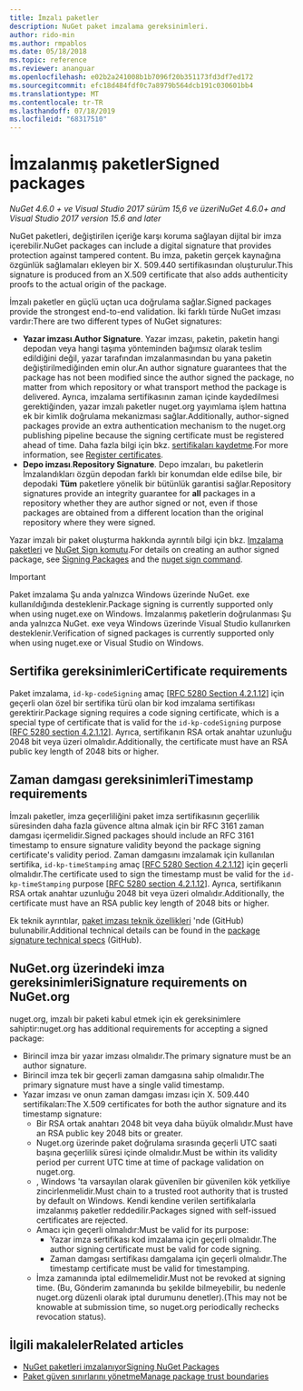 ```yaml
---
title: İmzalı paketler
description: NuGet paket imzalama gereksinimleri.
author: rido-min
ms.author: rmpablos
ms.date: 05/18/2018
ms.topic: reference
ms.reviewer: ananguar
ms.openlocfilehash: e02b2a241008b1b7096f20b351173fd3df7ed172
ms.sourcegitcommit: efc18d484fdf0c7a8979b564dcb191c030601bb4
ms.translationtype: MT
ms.contentlocale: tr-TR
ms.lasthandoff: 07/18/2019
ms.locfileid: "68317510"
---
```

# <a name="signed-packages"></a><span data-ttu-id="19deb-103">İmzalanmış paketler</span><span class="sxs-lookup"><span data-stu-id="19deb-103">Signed packages</span></span>

<span data-ttu-id="19deb-104">*NuGet 4.6.0 + ve Visual Studio 2017 sürüm 15,6 ve üzeri*</span><span class="sxs-lookup"><span data-stu-id="19deb-104">*NuGet 4.6.0+ and Visual Studio 2017 version 15.6 and later*</span></span>

<span data-ttu-id="19deb-105">NuGet paketleri, değiştirilen içeriğe karşı koruma sağlayan dijital bir imza içerebilir.</span><span class="sxs-lookup"><span data-stu-id="19deb-105">NuGet packages can include a digital signature that provides protection against tampered content.</span></span> <span data-ttu-id="19deb-106">Bu imza, paketin gerçek kaynağına özgünlük sağlamaları ekleyen bir X. 509.440 sertifikasından oluşturulur.</span><span class="sxs-lookup"><span data-stu-id="19deb-106">This signature is produced from an X.509 certificate that also adds authenticity proofs to the actual origin of the package.</span></span>

<span data-ttu-id="19deb-107">İmzalı paketler en güçlü uçtan uca doğrulama sağlar.</span><span class="sxs-lookup"><span data-stu-id="19deb-107">Signed packages provide the strongest end-to-end validation.</span></span> <span data-ttu-id="19deb-108">İki farklı türde NuGet imzası vardır:</span><span class="sxs-lookup"><span data-stu-id="19deb-108">There are two different types of NuGet signatures:</span></span>
- <span data-ttu-id="19deb-109">**Yazar imzası**.</span><span class="sxs-lookup"><span data-stu-id="19deb-109">**Author Signature**.</span></span> <span data-ttu-id="19deb-110">Yazar imzası, paketin, paketin hangi depodan veya hangi taşıma yönteminden bağımsız olarak teslim edildiğini değil, yazar tarafından imzalanmasından bu yana paketin değiştirilmediğinden emin olur.</span><span class="sxs-lookup"><span data-stu-id="19deb-110">An author signature guarantees that the package has not been modified since the author signed the package, no matter from which repository or what transport method the package is delivered.</span></span> <span data-ttu-id="19deb-111">Ayrıca, imzalama sertifikasının zaman içinde kaydedilmesi gerektiğinden, yazar imzalı paketler nuget.org yayımlama işlem hattına ek bir kimlik doğrulama mekanizması sağlar.</span><span class="sxs-lookup"><span data-stu-id="19deb-111">Additionally, author-signed packages provide an extra authentication mechanism to the nuget.org publishing pipeline because the signing certificate must be registered ahead of time.</span></span> <span data-ttu-id="19deb-112">Daha fazla bilgi için bkz. [sertifikaları kaydetme](#signature-requirements-on-nugetorg).</span><span class="sxs-lookup"><span data-stu-id="19deb-112">For more information, see [Register certificates](#signature-requirements-on-nugetorg).</span></span>
- <span data-ttu-id="19deb-113">**Depo imzası**.</span><span class="sxs-lookup"><span data-stu-id="19deb-113">**Repository Signature**.</span></span> <span data-ttu-id="19deb-114">Depo imzaları, bu paketlerin İmzalandıkları özgün depodan farklı bir konumdan elde edilse bile, bir depodaki **Tüm** paketlere yönelik bir bütünlük garantisi sağlar.</span><span class="sxs-lookup"><span data-stu-id="19deb-114">Repository signatures provide an integrity guarantee for **all** packages in a repository whether they are author signed or not, even if those packages are obtained from a different location than the original repository where they were signed.</span></span>   

<span data-ttu-id="19deb-115">Yazar imzalı bir paket oluşturma hakkında ayrıntılı bilgi için bkz. [Imzalama paketleri](../create-packages/Sign-a-package.md) ve [NuGet Sign komutu](../reference/cli-reference/cli-ref-sign.md).</span><span class="sxs-lookup"><span data-stu-id="19deb-115">For details on creating an author signed package, see [Signing Packages](../create-packages/Sign-a-package.md) and the [nuget sign command](../reference/cli-reference/cli-ref-sign.md).</span></span>

> [!Important]
> <span data-ttu-id="19deb-116">Paket imzalama Şu anda yalnızca Windows üzerinde NuGet. exe kullanıldığında desteklenir.</span><span class="sxs-lookup"><span data-stu-id="19deb-116">Package signing is currently supported only when using nuget.exe on Windows.</span></span> <span data-ttu-id="19deb-117">İmzalanmış paketlerin doğrulanması Şu anda yalnızca NuGet. exe veya Windows üzerinde Visual Studio kullanırken desteklenir.</span><span class="sxs-lookup"><span data-stu-id="19deb-117">Verification of signed packages is currently supported only when using nuget.exe or Visual Studio on Windows.</span></span>

## <a name="certificate-requirements"></a><span data-ttu-id="19deb-118">Sertifika gereksinimleri</span><span class="sxs-lookup"><span data-stu-id="19deb-118">Certificate requirements</span></span>

<span data-ttu-id="19deb-119">Paket imzalama, `id-kp-codeSigning` amaç [[RFC 5280 Section 4.2.1.12](https://tools.ietf.org/html/rfc5280#section-4.2.1.12)] için geçerli olan özel bir sertifika türü olan bir kod imzalama sertifikası gerektirir.</span><span class="sxs-lookup"><span data-stu-id="19deb-119">Package signing requires a code signing certificate, which is a special type of certificate that is valid for the `id-kp-codeSigning` purpose [[RFC 5280 section 4.2.1.12](https://tools.ietf.org/html/rfc5280#section-4.2.1.12)].</span></span> <span data-ttu-id="19deb-120">Ayrıca, sertifikanın RSA ortak anahtar uzunluğu 2048 bit veya üzeri olmalıdır.</span><span class="sxs-lookup"><span data-stu-id="19deb-120">Additionally, the certificate must have an RSA public key length of 2048 bits or higher.</span></span>

## <a name="timestamp-requirements"></a><span data-ttu-id="19deb-121">Zaman damgası gereksinimleri</span><span class="sxs-lookup"><span data-stu-id="19deb-121">Timestamp requirements</span></span>

<span data-ttu-id="19deb-122">İmzalı paketler, imza geçerliliğini paket imza sertifikasının geçerlilik süresinden daha fazla güvence altına almak için bir RFC 3161 zaman damgası içermelidir.</span><span class="sxs-lookup"><span data-stu-id="19deb-122">Signed packages should include an RFC 3161 timestamp to ensure signature validity beyond the package signing certificate's validity period.</span></span> <span data-ttu-id="19deb-123">Zaman damgasını imzalamak için kullanılan sertifika, `id-kp-timeStamping` amaç [[RFC 5280 Section 4.2.1.12](https://tools.ietf.org/html/rfc5280#section-4.2.1.12)] için geçerli olmalıdır.</span><span class="sxs-lookup"><span data-stu-id="19deb-123">The certificate used to sign the timestamp must be valid for the `id-kp-timeStamping` purpose [[RFC 5280 section 4.2.1.12](https://tools.ietf.org/html/rfc5280#section-4.2.1.12)].</span></span> <span data-ttu-id="19deb-124">Ayrıca, sertifikanın RSA ortak anahtar uzunluğu 2048 bit veya üzeri olmalıdır.</span><span class="sxs-lookup"><span data-stu-id="19deb-124">Additionally, the certificate must have an RSA public key length of 2048 bits or higher.</span></span>

<span data-ttu-id="19deb-125">Ek teknik ayrıntılar, [paket imzası teknik özellikleri](https://github.com/NuGet/Home/wiki/Package-Signatures-Technical-Details) 'nde (GitHub) bulunabilir.</span><span class="sxs-lookup"><span data-stu-id="19deb-125">Additional technical details can be found in the [package signature technical specs](https://github.com/NuGet/Home/wiki/Package-Signatures-Technical-Details) (GitHub).</span></span>

## <a name="signature-requirements-on-nugetorg"></a><span data-ttu-id="19deb-126">NuGet.org üzerindeki imza gereksinimleri</span><span class="sxs-lookup"><span data-stu-id="19deb-126">Signature requirements on NuGet.org</span></span>

<span data-ttu-id="19deb-127">nuget.org, imzalı bir paketi kabul etmek için ek gereksinimlere sahiptir:</span><span class="sxs-lookup"><span data-stu-id="19deb-127">nuget.org has additional requirements for accepting a signed package:</span></span>

- <span data-ttu-id="19deb-128">Birincil imza bir yazar imzası olmalıdır.</span><span class="sxs-lookup"><span data-stu-id="19deb-128">The primary signature must be an author signature.</span></span>
- <span data-ttu-id="19deb-129">Birincil imza tek bir geçerli zaman damgasına sahip olmalıdır.</span><span class="sxs-lookup"><span data-stu-id="19deb-129">The primary signature must have a single valid timestamp.</span></span>
- <span data-ttu-id="19deb-130">Yazar imzası ve onun zaman damgası imzası için X. 509.440 sertifikaları:</span><span class="sxs-lookup"><span data-stu-id="19deb-130">The X.509 certificates for both the author signature and its timestamp signature:</span></span>
  - <span data-ttu-id="19deb-131">Bir RSA ortak anahtarı 2048 bit veya daha büyük olmalıdır.</span><span class="sxs-lookup"><span data-stu-id="19deb-131">Must have an RSA public key 2048 bits or greater.</span></span>
  - <span data-ttu-id="19deb-132">Nuget.org üzerinde paket doğrulama sırasında geçerli UTC saati başına geçerlilik süresi içinde olmalıdır.</span><span class="sxs-lookup"><span data-stu-id="19deb-132">Must be within its validity period per current UTC time at time of package validation on nuget.org.</span></span>
  - <span data-ttu-id="19deb-133">, Windows 'ta varsayılan olarak güvenilen bir güvenilen kök yetkiliye zincirlenmelidir.</span><span class="sxs-lookup"><span data-stu-id="19deb-133">Must chain to a trusted root authority that is trusted by default on Windows.</span></span> <span data-ttu-id="19deb-134">Kendi kendine verilen sertifikalarla imzalanmış paketler reddedilir.</span><span class="sxs-lookup"><span data-stu-id="19deb-134">Packages signed with self-issued certificates are rejected.</span></span>
  - <span data-ttu-id="19deb-135">Amacı için geçerli olmalıdır:</span><span class="sxs-lookup"><span data-stu-id="19deb-135">Must be valid for its purpose:</span></span> 
    - <span data-ttu-id="19deb-136">Yazar imza sertifikası kod imzalama için geçerli olmalıdır.</span><span class="sxs-lookup"><span data-stu-id="19deb-136">The author signing certificate must be valid for code signing.</span></span>
    - <span data-ttu-id="19deb-137">Zaman damgası sertifikası damgalama için geçerli olmalıdır.</span><span class="sxs-lookup"><span data-stu-id="19deb-137">The timestamp certificate must be valid for timestamping.</span></span>
  - <span data-ttu-id="19deb-138">İmza zamanında iptal edilmemelidir.</span><span class="sxs-lookup"><span data-stu-id="19deb-138">Must not be revoked at signing time.</span></span> <span data-ttu-id="19deb-139">(Bu, Gönderim zamanında bu şekilde bilmeyebilir, bu nedenle nuget.org düzenli olarak iptal durumunu denetler).</span><span class="sxs-lookup"><span data-stu-id="19deb-139">(This may not be knowable at submission time, so nuget.org periodically rechecks revocation status).</span></span>
  
  
## <a name="related-articles"></a><span data-ttu-id="19deb-140">İlgili makaleler</span><span class="sxs-lookup"><span data-stu-id="19deb-140">Related articles</span></span>

- [<span data-ttu-id="19deb-141">NuGet paketleri imzalanıyor</span><span class="sxs-lookup"><span data-stu-id="19deb-141">Signing NuGet Packages</span></span>](../create-packages/Sign-a-Package.md)
- [<span data-ttu-id="19deb-142">Paket güven sınırlarını yönetme</span><span class="sxs-lookup"><span data-stu-id="19deb-142">Manage package trust boundaries</span></span>](../consume-packages/installing-signed-packages.md)
